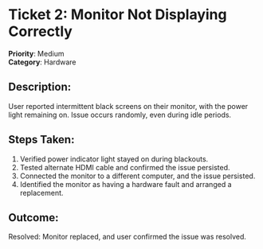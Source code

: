 # Ticket 2: Monitor Not Displaying Correctly
**Priority**: Medium  
**Category**: Hardware  

## Description:
User reported intermittent black screens on their monitor, with the power light remaining on. Issue occurs randomly, even during idle periods.

## Steps Taken:
1. Verified power indicator light stayed on during blackouts.
2. Tested alternate HDMI cable and confirmed the issue persisted.
3. Connected the monitor to a different computer, and the issue persisted.
4. Identified the monitor as having a hardware fault and arranged a replacement.

## Outcome:
Resolved: Monitor replaced, and user confirmed the issue was resolved.